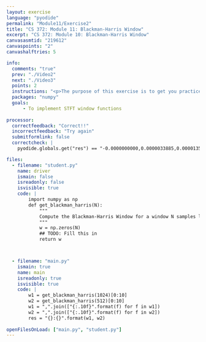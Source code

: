 ```yaml
---
layout: exercise
language: "pyodide"
permalink: "Module11/Exercise2"
title: "CS 372: Module 11: Blackman-Harris Window"
excerpt: "CS 372: Module 10: Blackman-Harris Window"
canvasasmtid: "219612"
canvaspoints: "2"
canvashalftries: 5

info:
  comments: "true"
  prev: "./Video2"
  next: "./Video3"
  points: 2
  instructions: "<p>The purpose of this exercise is to get you practice implementing window functions to use with the short-time Fourier Transform.  The three term Blackman-Harris Window is defined as \\[ w[n] = 0.42 - 0.5 \\cos(2 \\pi n / N) + 0.08 \\cos(4 \\pi n / N) \\] </p><p>And a plot is shown below:</p><img src = \" ../images/Module11/Blackman.svg\"><p> Sometimes this window is better to use than the Hann window for certain analyses.  Implement this window below</p>"
  packages: "numpy"
  goals:
      - To implement STFT window functions
    
processor:  
  correctfeedback: "Correct!!" 
  incorrectfeedback: "Try again"
  submitformlink: false
  correctcheck: |
    pyodide.globals.get("res") == "-0.0000000000,0.0000033885,0.0000135546,0.0000304999,0.0000542271,0.0000847403,0.0001220442,0.0001661451,0.0002170500,0.0002747673:-0.0000000000,0.0000135546,0.0000542271,0.0001220442,0.0002170500,0.0003393063,0.0004888925,0.0006659053,0.0008704591,0.0011026854"

files:
  - filename: "student.py"
    name: driver
    ismain: false
    isreadonly: false
    isvisible: true
    code: | 
        import numpy as np
        def get_blackman_harris(N):
            """
            Compute the Blackman-Harris Window for a window N samples long
            """
            w = np.zeros(N)
            ## TODO: Fill this in
            return w



  - filename: "main.py"
    ismain: true
    name: main
    isreadonly: true
    isvisible: true
    code: |
        w1 = get_blackman_harris(1024)[0:10]
        w2 = get_blackman_harris(512)[0:10]
        w1 = ",".join(["{:.10f}".format(f) for f in w1])
        w2 = ",".join(["{:.10f}".format(f) for f in w2])
        res = "{}:{}".format(w1, w2)
        
openFilesOnLoad: ["main.py", "student.py"]
---
```

